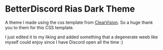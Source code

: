 # BetterDiscord Rias Dark Theme

A theme I made using the css template from [ClearVision](https://github.com/ClearVision).
So a huge thank you to them for this CSS template.

I just edited it to my liking and added something that a degenerate weeb like myself could enjoy since I have Discord open all the time :)
